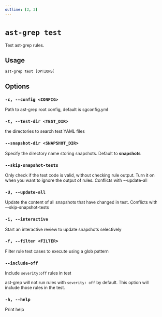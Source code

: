 ```yaml
---
outline: [2, 3]
---
```


# `ast-grep test`

Test ast-grep rules.

## Usage

```shell
ast-grep test [OPTIONS]
```

## Options

### `-c, --config <CONFIG>`
Path to ast-grep root config, default is sgconfig.yml

### `-t, --test-dir <TEST_DIR>`

the directories to search test YAML files

### `--snapshot-dir <SNAPSHOT_DIR>`

Specify the directory name storing snapshots. Default to __snapshots__

### `--skip-snapshot-tests`

Only check if the test code is valid, without checking rule output. Turn it on when you want to ignore the output of rules. Conflicts with --update-all

### `-U, --update-all`

Update the content of all snapshots that have changed in test. Conflicts with --skip-snapshot-tests

### `-i, --interactive`

Start an interactive review to update snapshots selectively

### `-f, --filter <FILTER>`

Filter rule test cases to execute using a glob pattern

### `--include-off`
Include `severity:off` rules in test

ast-grep will not run rules with `severity: off` by default. This option will include those rules in the test.

### `-h, --help`

Print help
